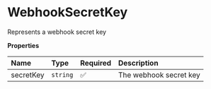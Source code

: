 # WebhookSecretKey

Represents a webhook secret key

**Properties**

| Name      | Type     | Required | Description            |
| :-------- | :------- | :------- | :--------------------- |
| secretKey | `string` | ✅       | The webhook secret key |
